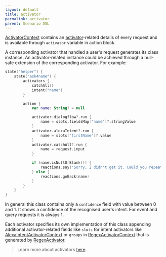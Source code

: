```yaml
---
layout: default
title: activator
permalink: activator
parent: Scenario DSL
---
```


[ActivatorContext](https://github.com/just-ai/jaicf-kotlin/blob/master/core/src/main/kotlin/com/justai/jaicf/context/ActivatorContext.kt) contains an [activator](activators)-related details of every request and is available through `activator` variable in action block.

A corresponding activator that handled a user's request generates its class instance.
An activator-related instance could be achieved through a null-safe extension of the corresponding activator.
For example:

```kotlin
state("helper") {
    state("ask4name") {
        activators {
            catchAll()
            intent("name")
        }

        action {
            var name: String? = null

            activator.dialogflow?.run {
                name = slots.fieldsMap["name"]?.stringValue
            }
            activator.alexaIntent?.run {
                name = slots["firstName"]?.value
            }
            activator.catchAll?.run {
                name = request.input
            }

            if (name.isNullOrBlank()) {
                reactions.say("Sorry, I didn't get it. Could you repeat please?")
            } else {
                reactions.goBack(name)
            }
        }
    }
}
```

In general this class contains only a `confidence` field with value between 0 and 1.
It shows a confidence of the recognised user's intent. For event and query requests it is always 1.

Each activator specifies its own implementation of this class appending additional activator-related fields like `slots` for intent activators like [AlexaIntentActivatorContext](https://github.com/just-ai/jaicf-kotlin/blob/master/channels/alexa/src/main/kotlin/com/justai/jaicf/channel/alexa/activator/AlexaIntentActivatorContext.kt) or `groups` in [RegexActivatorContext](https://github.com/just-ai/jaicf-kotlin/blob/master/core/src/main/kotlin/com/justai/jaicf/activator/regex/RegexActivatorContext.kt) that is generated by [RegexActivator](https://github.com/just-ai/jaicf-kotlin/blob/master/core/src/main/kotlin/com/justai/jaicf/activator/regex/RegexActivator.kt).

> Learn more about activators [here](activators).